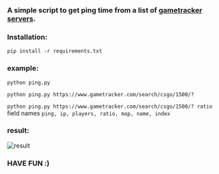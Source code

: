 ### A simple script to get ping time from a list of [gametracker servers](https://www.gametracker.com/search/).

### Installation:

`pip install -r requirements.txt`

### example:

`python ping.py`

`python ping.py https://www.gametracker.com/search/csgo/1500/?`

`python ping.py https://www.gametracker.com/search/csgo/1500/? ratio` 
field names `ping, ip, players, ratio, map, name, index`

### result:

![result](https://i.imgur.com/Cme3mHK.png)

### HAVE FUN :)